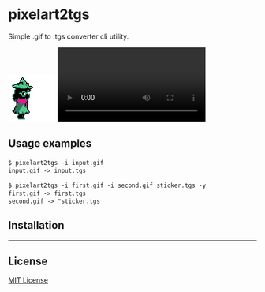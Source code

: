 # pixelart2tgs

Simple .gif to .tgs converter cli utility.

![Source GIF](/images/ralsei.gif)
![Tg demonstation](/images/spinner.mp4)

## Usage examples

``` console
$ pixelart2tgs -i input.gif
input.gif -> input.tgs
```

``` console
$ pixelart2tgs -i first.gif -i second.gif sticker.tgs -y
first.gif -> first.tgs
second.gif -> "sticker.tgs
```

## Installation

---


## License

[MIT License](LICENSE.txt)